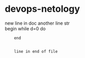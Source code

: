 # devops-netology

new line in doc
    another line 
    str     
	begin while d=0 do

        end 


        line in end of file
